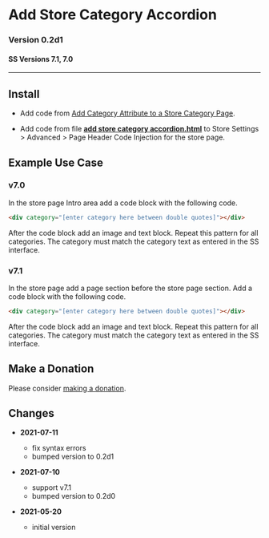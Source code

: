 # Add Store Category Accordion

### Version 0.2d1

#### SS Versions 7.1, 7.0

---

## Install

* Add code from
  [Add Category Attribute to a Store Category Page](https://github.com/tomsWebConsulting/twcsl/tree/main/Add%20Category%20Attribute%20to%20a%20Store%20Category%20Page).
  
* Add code from file
  **[add store category accordion.html](add%20store%20category%20accordion.html#L1)**
  to Store Settings > Advanced > Page Header Code Injection for the store page.

## Example Use Case

### v7.0

​In the store page Intro area add a code block with the following code.

```html
<div category="[enter category here between double quotes]"></div>
```

After the code block add an image and text block. Repeat this pattern for all
categories. The category must match the category text as entered in the SS
interface.

### v7.1

​In the store page add a page section before the store page section. Add a code
block with the following code.

```html
<div category="[enter category here between double quotes]"></div>
```

After the code block add an image and text block. Repeat this pattern for all
categories. The category must match the category text as entered in the SS
interface.

## Make a Donation

Please consider
[making a donation](https://github.com/tomsWebConsulting/twcsl#make-a-donation).

## Changes

* **2021-07-11**

  * fix syntax errors
  * bumped version to 0.2d1
  
* **2021-07-10**

  * support v7.1
  * bumped version to 0.2d0
  
* **2021-05-20**

  * initial version
